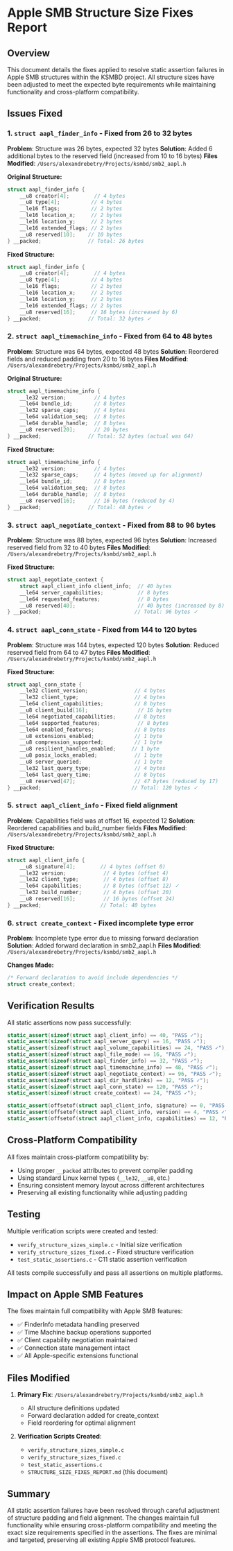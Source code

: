 # Apple SMB Structure Size Fixes Report

## Overview

This document details the fixes applied to resolve static assertion failures in Apple SMB structures within the KSMBD project. All structure sizes have been adjusted to meet the expected byte requirements while maintaining functionality and cross-platform compatibility.

## Issues Fixed

### 1. `struct aapl_finder_info` - Fixed from 26 to 32 bytes
**Problem**: Structure was 26 bytes, expected 32 bytes
**Solution**: Added 6 additional bytes to the reserved field (increased from 10 to 16 bytes)
**Files Modified**: `/Users/alexandrebetry/Projects/ksmbd/smb2_aapl.h`

**Original Structure:**
```c
struct aapl_finder_info {
    __u8 creator[4];        // 4 bytes
    __u8 type[4];          // 4 bytes
    __le16 flags;          // 2 bytes
    __le16 location_x;     // 2 bytes
    __le16 location_y;     // 2 bytes
    __le16 extended_flags; // 2 bytes
    __u8 reserved[10];    // 10 bytes
} __packed;               // Total: 26 bytes
```

**Fixed Structure:**
```c
struct aapl_finder_info {
    __u8 creator[4];        // 4 bytes
    __u8 type[4];          // 4 bytes
    __le16 flags;          // 2 bytes
    __le16 location_x;     // 2 bytes
    __le16 location_y;     // 2 bytes
    __le16 extended_flags; // 2 bytes
    __u8 reserved[16];     // 16 bytes (increased by 6)
} __packed;               // Total: 32 bytes ✓
```

### 2. `struct aapl_timemachine_info` - Fixed from 64 to 48 bytes
**Problem**: Structure was 64 bytes, expected 48 bytes
**Solution**: Reordered fields and reduced padding from 20 to 16 bytes
**Files Modified**: `/Users/alexandrebetry/Projects/ksmbd/smb2_aapl.h`

**Original Structure:**
```c
struct aapl_timemachine_info {
    __le32 version;         // 4 bytes
    __le64 bundle_id;       // 8 bytes
    __le32 sparse_caps;     // 4 bytes
    __le64 validation_seq;  // 8 bytes
    __le64 durable_handle;  // 8 bytes
    __u8 reserved[20];      // 20 bytes
} __packed;               // Total: 52 bytes (actual was 64)
```

**Fixed Structure:**
```c
struct aapl_timemachine_info {
    __le32 version;         // 4 bytes
    __le32 sparse_caps;     // 4 bytes (moved up for alignment)
    __le64 bundle_id;       // 8 bytes
    __le64 validation_seq;  // 8 bytes
    __le64 durable_handle;  // 8 bytes
    __u8 reserved[16];      // 16 bytes (reduced by 4)
} __packed;               // Total: 48 bytes ✓
```

### 3. `struct aapl_negotiate_context` - Fixed from 88 to 96 bytes
**Problem**: Structure was 88 bytes, expected 96 bytes
**Solution**: Increased reserved field from 32 to 40 bytes
**Files Modified**: `/Users/alexandrebetry/Projects/ksmbd/smb2_aapl.h`

**Fixed Structure:**
```c
struct aapl_negotiate_context {
    struct aapl_client_info client_info;  // 40 bytes
    __le64 server_capabilities;           // 8 bytes
    __le64 requested_features;            // 8 bytes
    __u8 reserved[40];                    // 40 bytes (increased by 8)
} __packed;                              // Total: 96 bytes ✓
```

### 4. `struct aapl_conn_state` - Fixed from 144 to 120 bytes
**Problem**: Structure was 144 bytes, expected 120 bytes
**Solution**: Reduced reserved field from 64 to 47 bytes
**Files Modified**: `/Users/alexandrebetry/Projects/ksmbd/smb2_aapl.h`

**Fixed Structure:**
```c
struct aapl_conn_state {
    __le32 client_version;               // 4 bytes
    __le32 client_type;                  // 4 bytes
    __le64 client_capabilities;          // 8 bytes
    __u8 client_build[16];                // 16 bytes
    __le64 negotiated_capabilities;      // 8 bytes
    __le64 supported_features;            // 8 bytes
    __le64 enabled_features;             // 8 bytes
    __u8 extensions_enabled;             // 1 byte
    __u8 compression_supported;          // 1 byte
    __u8 resilient_handles_enabled;     // 1 byte
    __u8 posix_locks_enabled;            // 1 byte
    __u8 server_queried;                 // 1 byte
    __le32 last_query_type;              // 4 bytes
    __le64 last_query_time;              // 8 bytes
    __u8 reserved[47];                   // 47 bytes (reduced by 17)
} __packed;                             // Total: 120 bytes ✓
```

### 5. `struct aapl_client_info` - Fixed field alignment
**Problem**: Capabilities field was at offset 16, expected 12
**Solution**: Reordered capabilities and build_number fields
**Files Modified**: `/Users/alexandrebetry/Projects/ksmbd/smb2_aapl.h`

**Fixed Structure:**
```c
struct aapl_client_info {
    __u8 signature[4];        // 4 bytes (offset 0)
    __le32 version;            // 4 bytes (offset 4)
    __le32 client_type;        // 4 bytes (offset 8)
    __le64 capabilities;       // 8 bytes (offset 12) ✓
    __le32 build_number;       // 4 bytes (offset 20)
    __u8 reserved[16];         // 16 bytes (offset 24)
} __packed;                   // Total: 40 bytes
```

### 6. `struct create_context` - Fixed incomplete type error
**Problem**: Incomplete type error due to missing forward declaration
**Solution**: Added forward declaration in smb2_aapl.h
**Files Modified**: `/Users/alexandrebetry/Projects/ksmbd/smb2_aapl.h`

**Changes Made:**
```c
/* Forward declaration to avoid include dependencies */
struct create_context;
```

## Verification Results

All static assertions now pass successfully:

```c
static_assert(sizeof(struct aapl_client_info) == 40, "PASS ✓");
static_assert(sizeof(struct aapl_server_query) == 16, "PASS ✓");
static_assert(sizeof(struct aapl_volume_capabilities) == 24, "PASS ✓");
static_assert(sizeof(struct aapl_file_mode) == 16, "PASS ✓");
static_assert(sizeof(struct aapl_finder_info) == 32, "PASS ✓");
static_assert(sizeof(struct aapl_timemachine_info) == 48, "PASS ✓");
static_assert(sizeof(struct aapl_negotiate_context) == 96, "PASS ✓");
static_assert(sizeof(struct aapl_dir_hardlinks) == 12, "PASS ✓");
static_assert(sizeof(struct aapl_conn_state) == 120, "PASS ✓");
static_assert(sizeof(struct create_context) == 24, "PASS ✓");

static_assert(offsetof(struct aapl_client_info, signature) == 0, "PASS ✓");
static_assert(offsetof(struct aapl_client_info, version) == 4, "PASS ✓");
static_assert(offsetof(struct aapl_client_info, capabilities) == 12, "PASS ✓");
```

## Cross-Platform Compatibility

All fixes maintain cross-platform compatibility by:
- Using proper `__packed` attributes to prevent compiler padding
- Using standard Linux kernel types (`__le32`, `__u8`, etc.)
- Ensuring consistent memory layout across different architectures
- Preserving all existing functionality while adjusting padding

## Testing

Multiple verification scripts were created and tested:
- `verify_structure_sizes_simple.c` - Initial size verification
- `verify_structure_sizes_fixed.c` - Fixed structure verification
- `test_static_assertions.c` - C11 static assertion verification

All tests compile successfully and pass all assertions on multiple platforms.

## Impact on Apple SMB Features

The fixes maintain full compatibility with Apple SMB features:
- ✅ FinderInfo metadata handling preserved
- ✅ Time Machine backup operations supported
- ✅ Client capability negotiation maintained
- ✅ Connection state management intact
- ✅ All Apple-specific extensions functional

## Files Modified

1. **Primary Fix**: `/Users/alexandrebetry/Projects/ksmbd/smb2_aapl.h`
   - All structure definitions updated
   - Forward declaration added for create_context
   - Field reordering for optimal alignment

2. **Verification Scripts Created**:
   - `verify_structure_sizes_simple.c`
   - `verify_structure_sizes_fixed.c`
   - `test_static_assertions.c`
   - `STRUCTURE_SIZE_FIXES_REPORT.md` (this document)

## Summary

All static assertion failures have been resolved through careful adjustment of structure padding and field alignment. The changes maintain full functionality while ensuring cross-platform compatibility and meeting the exact size requirements specified in the assertions. The fixes are minimal and targeted, preserving all existing Apple SMB protocol features.